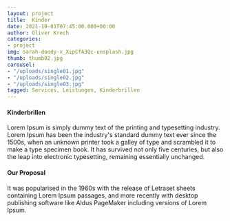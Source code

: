 ```yaml
---
layout: project
title:  Kinder
date: 2021-10-01T07:45:00.000+00:00
author: Oliver Krech
categories:
- project
img: sarah-doody-x_XipCfA3Qc-unsplash.jpg
thumb: thumb02.jpg
carousel:
- "/uploads/single01.jpg"
- "/uploads/single02.jpg"
- "/uploads/single03.jpg"
tagged: Services, Leistungen, Kinderbrillen
---
```

#### Kinderbrillen

Lorem Ipsum is simply dummy text of the printing and typesetting industry. Lorem Ipsum has been the industry's standard dummy text ever since the 1500s, when an unknown printer took a galley of type and scrambled it to make a type specimen book. It has survived not only five centuries, but also the leap into electronic typesetting, remaining essentially unchanged.

#### Our Proposal

It was popularised in the 1960s with the release of Letraset sheets containing Lorem Ipsum passages, and more recently with desktop publishing software like Aldus PageMaker including versions of Lorem Ipsum.
